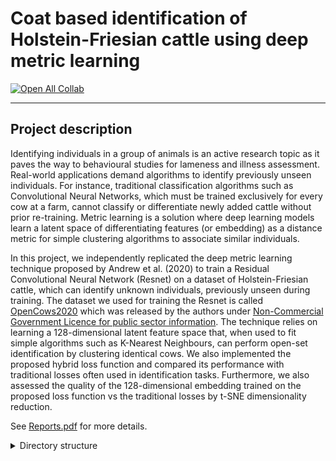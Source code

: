 # Coat based identification of Holstein-Friesian cattle using deep metric learning
[![Open All Collab](https://colab.research.google.com/assets/colab-badge.svg)](https://colab.research.google.com/github/Asheeshkrsharma/Identification-OpenCows/blob/main/evaluationV7.ipynb)

---
## Project description
Identifying individuals in a group of animals is an active research topic as it paves the way to behavioural studies for lameness and illness assessment. Real-world applications demand algorithms to identify previously unseen individuals. For instance, traditional classification algorithms such as Convolutional Neural Networks, which must be trained exclusively for every cow at a farm, cannot classify or differentiate newly added cattle without prior re-training. Metric learning is a solution where deep learning models learn a latent space of differentiating features (or embedding) as a distance metric for simple clustering algorithms to associate similar individuals.

In this project, we independently replicated the deep metric learning technique proposed by Andrew et al. (2020) to train a Residual Convolutional Neural Network (Resnet) on a dataset of Holstein-Friesian cattle, which can identify unknown individuals, previously unseen during training. The dataset we used for training the Resnet is called [OpenCows2020](https://data.bris.ac.uk/data/dataset/10m32xl88x2b61zlkkgz3fml17) which was released by the authors under [Non-Commercial Government Licence for public sector information](http://www.nationalarchives.gov.uk/doc/non-commercial-government-licence/non-commercial-government-licence.htm). The technique relies on learning a 128-dimensional latent feature space that, when used to fit simple algorithms such as K-Nearest Neighbours, can perform open-set identification by clustering identical cows. We also implemented the proposed hybrid loss function and compared its performance with traditional losses often used in identification tasks. Furthermore, we also assessed the quality of the 128-dimensional embedding trained on the proposed loss function vs the traditional losses by t-SNE dimensionality reduction.

See [Reports.pdf]() for more details.

<details>
<summary>Directory structure</summary>
```
  Identification-OpenCows/
    ├── models/ (Contains pretrained model weights)
    │    ├── *.pkl... (Training history)
    │    └── *.pth... (corresponding model weights)
    ├── staticAssets/ (contains supporting figures and files)
  Identification-OpenCows/
    ├── utils/ (Contain utility scripts)
```
</details>

## 

